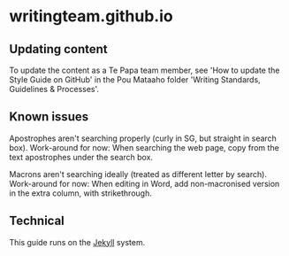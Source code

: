 # writingteam.github.io

## Updating content

To update the content as a Te Papa team member, see 'How to update the Style Guide on GitHub' in the Pou Mataaho folder 'Writing Standards, Guidelines & Processes'. 

## Known issues

Apostrophes aren't searching properly (curly in SG, but straight in search box). 
Work-around for now: When searching the web page, copy from the text apostrophes under the search box.

Macrons aren't searching ideally (treated as different letter by search).
Work-around for now: When editing in Word, add non-macronised version in the extra column, with strikethrough.

## Technical
This guide runs on the [Jekyll](https://github.com/barryclark/jekyll-now) system.
